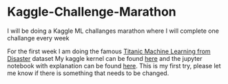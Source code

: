 # Kaggle-Challenge-Marathon
I will be doing a Kaggle ML challanges marathon where I will complete one challange every week

For the first week I am doing the famous [Titanic Machine Learning from Disaster](https://www.kaggle.com/c/titanic) dataset
My kaggle kernel can be found [here]() and the jupyter notebook with explanation can be found [here]().
This is my first try, please let me know if there is something that needs to be changed.
